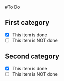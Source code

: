 #To Do

## First category

- [X] This item is done
- [ ] This item is NOT done

## Second category

- [X] This item is done
- [ ] This item is NOT done
